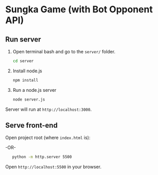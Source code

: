 # Sungka Game (with Bot Opponent API)

## Run server

1. Open terminal bash and go to the `server/` folder.
   ```bash
   cd server
2. Install node.js
   ```bash
   npm install
2. Run a node.js server
   ```bash
   node server.js

Server will run at `http://localhost:3000`.

## Serve front-end

Open project root (where `index.html` is):

-OR-

   ```bash
      python -m http.server 5500
   ```
Open `http://localhost:5500` in your browser.
